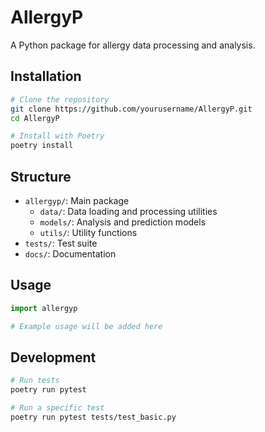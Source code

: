 # AllergyP

A Python package for allergy data processing and analysis.

## Installation

```bash
# Clone the repository
git clone https://github.com/yourusername/AllergyP.git
cd AllergyP

# Install with Poetry
poetry install
```

## Structure

- `allergyp/`: Main package
  - `data/`: Data loading and processing utilities
  - `models/`: Analysis and prediction models
  - `utils/`: Utility functions
- `tests/`: Test suite
- `docs/`: Documentation

## Usage

```python
import allergyp

# Example usage will be added here
```

## Development

```bash
# Run tests
poetry run pytest

# Run a specific test
poetry run pytest tests/test_basic.py
```

